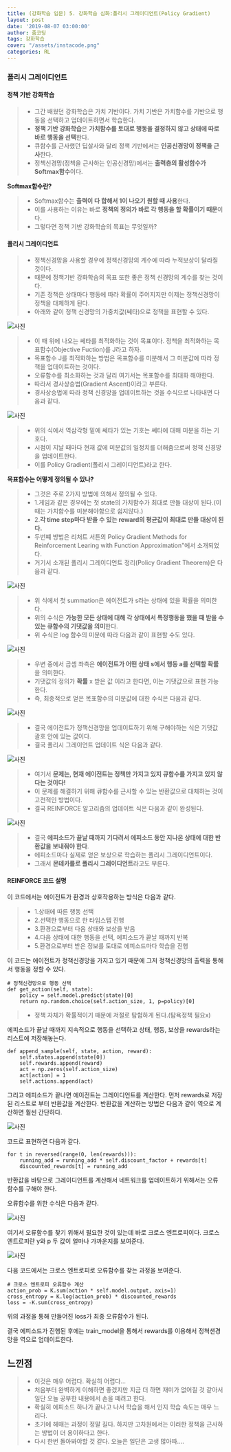 ```yaml
---
title: (강화학습 입문) 5. 강화학습 심화:폴리시 그레이디언트(Policy Gradient)
layout: post
date: '2019-08-07 03:00:00'
author: 줌코딩
tags: 강화학습
cover: "/assets/instacode.png"
categories: RL
---
```


### 폴리시 그레이디언트

#### 정책 기반 강화학습

>* 그간 배웠던 강화학습은 가치 기반이다. 가치 기반은 가치함수를 기반으로 행동을 선택하고 업데이트하면서 학습한다.
>* **정책 기반 강화학습**은 **가치함수를 토대로 행동을 결정하지 않고 상태에 따로 바로 행동을 선택**한다.
>* 큐함수를 근사했던 딥살사와 달리 정책 기반에서는 **인공신경망이 정책을 근사**한다.
>* 정책신경망(정책을 근사하는 인공신경망)에서는 **출력층의 활성함수가 Softmax함수**이다.

**Softmax함수란?**

>* Softmax함수는 **출력이 다 합해서 1이 나오기 원할 때 사용**한다.
>* 이를 사용하는 이유는 바로 **정책의 정의가 바로 각 행동을 할 확률이기 때문**이다.
>* 그렇다면 정책 기반 강화학습의 목표는 무엇일까?

#### 폴리시 그레이디언트

>* 정책신경망을 사용할 경우에 정책신경망의 계수에 따라 누적보상이 달라질 것이다.
>* 때문에 정책기반 강화학습의 목표 또한 좋은 정책 신경망의 계수를 찾는 것이다.
>* 기존 정책은 상태마다 행동에 따라 확률이 주어지지만 이제는 정책신경망이 정책을 대체하게 된다.
>* 아래와 같이 정책 신경망의 가중치값(쎄타)으로 정책을 표현할 수 있다.

![사진](https://raw.githubusercontent.com/zoomKoding/zoomKoding.github.io/source/assets/_posts/RL5-1.png)

>* 이 때 위에 나오는 쎄타를 최적화하는 것이 목표이다. 정책을 최적화하는 목표함수(Objective Fuction)를 J라고 하자.
>* 목표함수 J를 최적화하는 방법은 목표함수를 미분해서 그 미분값에 따라 정책을 업데이트하는 것이다.
>* 오류함수를 최소화하는 것과 달리 여기서는 목표함수를 최대화 해야한다.
>* 따라서 경사상승법(Gradient Ascent)이라고 부른다.
>* 경사상승법에 따라 정책 신경망을 업데이트하는 것을 수식으로 나타내면 다음과 같다.

![사진](https://raw.githubusercontent.com/zoomKoding/zoomKoding.github.io/source/assets/_posts/RL5-2.png)

>* 위의 식에서 역삼각형 밑에 쎄타가 있는 기호는 쎄타에 대해 미분을 하는 기호다.
>* 시점이 지날 때마다 현재 값에 미분값의 일정치를 더해줌으로써 정책 신경망을 업데이트한다.
>* 이를 Policy Gradient(폴리시 그레이디언트)라고 한다.

**목표함수는 어떻게 정의될 수 있나?**

>* 그것은 주로 2가지 방법에 의해서 정의될 수 있다.
>* 1.게임과 같은 경우에는 첫 state의 가치함수가 최대로 만들 대상이 된다.(이 때는 가치함수를 미분해야함으로 쉽지않다.)
>* 2.**각 time step마다 받을 수 있는 reward의 평균값이 최대로 만들 대상이 된다.**
>* 두번쨰 방법은 리처트 서튼의 Policy Gradient Methods for Reinforcement Learing with Function Approximation"에서 소개되었다.
>* 거기서 소개된 폴리시 그레이디언트 정리(Policy Gradient Theorem)은 다음과 같다.

![사진](https://raw.githubusercontent.com/zoomKoding/zoomKoding.github.io/source/assets/_posts/RL5-3.png)

>* 위 식에서 첫 summation은 에이전트가 s라는 상태에 있을 확률을 의미한다.
>* 위의 수식은 **가능한 모든 상태에 대해 각 상태에서 특정행동을 했을 때 받을 수 있는 큐함수의 기댓값을 의미**한다.
>* 위 수식은 log 함수의 미분에 따라 다음과 같이 표현할 수도 있다.

![사진](https://raw.githubusercontent.com/zoomKoding/zoomKoding.github.io/source/assets/_posts/RL5-4.png)

>* 우변 중에서 곱셈 좌측은 **에이전트가 어떤 상태 s에서 행동 a를 선택할 확률**을 의미한다.
>* 기댓값의 정의가 **확률** x 받은 값 이라고 한다면, 이는 기댓값으로 표현 가능한다.
>* 즉, 최종적으로 얻은 목표함수의 미분값에 대한 수식은 다음과 같다.

![사진](https://raw.githubusercontent.com/zoomKoding/zoomKoding.github.io/source/assets/_posts/RL5-5.png)

>* 결국 에이전트가 정책신경망을 업데이트하기 위해 구해야하는 식은 기댓값 괄호 안에 있는 값이다.
>* 결국 폴리시 그레이언트 업데이트 식은 다음과 같다.

![사진](https://raw.githubusercontent.com/zoomKoding/zoomKoding.github.io/source/assets/_posts/RL5-6.png)

>* 여기서 **문제는, 현재 에이전트는 정책만 가지고 있지 큐함수를 가지고 있지 않다는 것이다!**
>* 이 문제를 해결하기 위해 큐함수를 근사할 수 있는 반환값으로 대체하는 것이 고전적인 방법이다.
>* 결국 REINFORCE 알고리즘의 업데이트 식은 다음과 같이 완성된다.

![사진](https://raw.githubusercontent.com/zoomKoding/zoomKoding.github.io/source/assets/_posts/RL5-7.png)

>* 결국 **에피소드가 끝날 때까지 기다려서 에피소드 동안 지나온 상태에 대한 반환값을 보내줘야 한다**.
>* 에피소드마다 실제로 얻은 보상으로 학습하는 폴리시 그레이디언트이다.
>* 그래서 **몬테카를로 폴리시 그레이디언트**라고도 부른다.

#### REINFORCE 코드 설명

이 코드에서는 에이전트가 환경과 상호작용하는 방식은 다음과 같다.

>* 1.상태에 따른 행동 선택
>* 2.선택한 행동으로 한 타임스텝 진행
>* 3.환경으로부터 다음 상태와 보상을 받음
>* 4.다음 상태에 대한 행동을 선택, 에피소드가 끝날 때까지 반복
>* 5.환경으로부터 받은 정보를 토대로 에피소드마다 학습을 진행

이 코드는 에이전트가 정책신경망을 가지고 있기 때문에 그저 정책신경망의 출력을 통해서 행동을 정할 수 있다.

    # 정책신경망으로 행동 선택
    def get_action(self, state):
        policy = self.model.predict(state)[0]
        return np.random.choice(self.action_size, 1, p=policy)[0]

>* 정책 자체가 확률적이기 때문에 저절로 탐험하게 된다.(탐욕정책 필요x)

에피소드가 끝날 때까지 지속적으로 행동을 선택하고 상태, 행동, 보상을 rewards라는 리스트에 저장해놓는다.

    def append_sample(self, state, action, reward):
        self.states.append(state[0])
        self.rewards.append(reward)
        act = np.zeros(self.action_size)
        act[action] = 1
        self.actions.append(act)

그리고 에피소드가 끝나면 에이전트는 그레이디언트를 계산한다. 먼저 rewards로 저장된 리스트로 부터 반환값을 계산한다.
반환값을 계산하는 방법은 다음과 같이 역으로 계산하면 훨씬 간단하다.

![사진](https://raw.githubusercontent.com/zoomKoding/zoomKoding.github.io/source/assets/_posts/RL5-8.png)

코드로 표현하면 다음과 같다.

    for t in reversed(range(0, len(rewards))):
        running_add = running_add * self.discount_factor + rewards[t]
        discounted_rewards[t] = running_add

반환값을 바탕으로 그레이디언트를 계산해서 네트워크를 업데이트하기 위해서는 오류함수를 구해야 한다.

오류함수를 위한 수식은 다음과 같다.

![사진](https://raw.githubusercontent.com/zoomKoding/zoomKoding.github.io/source/assets/_posts/RL5-9.png)

여기서 오류함수를 찾기 위해서 필요한 것이 있는데 바로 크로스 엔트로피이다. 크로스 엔트로피란 y와 p 두 값이 얼마나 가까운지를 보여준다.

![사진](https://raw.githubusercontent.com/zoomKoding/zoomKoding.github.io/source/assets/_posts/RL5-10.png)

다음 코드에서는 크로스 엔트로피로 오류함수를 찾는 과정을 보여준다.

    # 크로스 엔트로피 오류함수 계산
    action_prob = K.sum(action * self.model.output, axis=1)
    cross_entropy = K.log(action_prob) * discounted_rewards
    loss = -K.sum(cross_entropy)

위의 과정을 통해 만들어진 loss가 최종 오류함수가 된다.

결국 에피소드가 진행된 후에는 train_model을 통해서 rewards를 이용해서 정쳑샌경망을 역으로 업데이트한다.

## 느낀점

>* 이것은 매우 어렵다. 확실히 어렵다...
>* 처음부터 완벽하게 이해하면 좋겠지만 지금 더 하면 재미가 없어질 것 같아서 일단 오늘 공부한 내용에서 손을 떼려고 한다.
>* 확실히 에피소드 하나가 끝나고 나서 학습을 해서 인지 학습 속도는 매우 느리다.
>* 초기에 헤매는 과정이 정말 길다. 하지만 고차원에서는 이러한 정책을 근사하는 방법이 더 용이하다고 한다.
>* 다시 한번 돌아봐야할 것 같다. 오늘은 일단은 고생 많아따....
